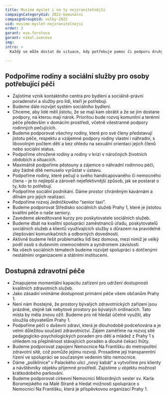 ```yaml
---
title: Musíme myslet i na ty nejzranitelnější
campaignCategoryUid: 2022-komunalni
campaignGroupUid: volby-2022
uid: musime-myslet-nejzranitelnejsi
order: 3
garant: eva.furstova
garant: nikol.svecova
img: 
intro: >
  Každý se může dostat do situace, kdy potřebuje pomoc či podporu druhých. Ať už se to týká jeho samotného nebo někoho z blízkých. Chceme, aby lidé měli jistotu, že se mají kam obrátit a že se jim dostane pomoci, kterou potřebují. Je pro nás důležité, aby lidé žijící v Praze 1 měli dostupnou zdravotní a sociální péči, aby zde fungovala sociální soudržnost a realizovaly se nové projekty. Našim cílem je zvýšení dostupnosti a rozšíření nabídky služeb občanům, kteří jsou sociálně znevýhodněni z důvodu věku, přechodné životní nepřízně nebo zdravotního postižení.

---
```


## Podpoříme rodiny a sociální služby pro osoby potřebující péči

- Zajistíme vznik kontaktního centra pro bydlení a sociálně-právní poradenství a služby pro lidi, kteří je potřebují.
- Budeme dále rozvíjet systém sociálního bydlení.
- Chceme, aby lidé měli jistotu, že se mají kam obrátit a že se jim dostane podpory, na kterou mají nárok. Prioritou bude rozvoj komunitní a terénní péče především v domácím prostředí, včetně všestranné podpory rodinných pečujících.
- Budeme podporovat všechny rodiny, které pro své členy představují jistotu péče, respektu a vzájemné podpory rodiny vlastní i náhradní, s libovolným počtem dětí a bez ohledu na sexuální orientaci jejich členů nebo sociální status.
- Podpoříme ohrožené rodiny a rodiny v krizi v náročných životních obdobích a situacích.
- Maximálně podpoříme pěstouny a zájemce o náhradní rodinnou péči, aby žádné dítě nemuselo vyrůstat v ústavu.
- Podpoříme rodiny, které pečují o svého handicapovaného či nemocného člena – je to nejlepší a zároveň nejefektivnější způsob, jak se postarat o ty, kdo to potřebují.
- Podpoříme sociální podnikání. Dáme prostor chráněným kavárnám a dílnám pro jejich realizaci.
- Podpoříme rozvoj Jedničkového “senior taxi”.
- Budeme podporovat Středisko sociálních služeb Prahy 1, které je jistotou kvalitní péče o naše seniory.
- Zavedeme akreditované kurzy pro poskytovatele sociálních služeb.
- Budeme dbát na kvalitní spolupráci zaměstnanců úřadu, poskytovatelů sociálních služeb a klientů využívajících služby s důrazem na pravidelné zlepšování komunikačních a odborných dovedností.
- Aktivně budeme řešit problematiku lidí bez domova, mezi nimiž je velký podíl osob s duševním onemocněním a syndromem závislosti.
- Na všech sociálních tématech budeme rozvíjet spolupráci s dotčenými nestátními organizacemi a státními institucemi.

## Dostupná zdravotní péče

- Zmapujeme momentální kapacitu zařízení pro udržení dostupnosti kvalitních zdravotních služeb.
- Jako zásadní vnímáme dostupnost primární péče všem občanům Prahy 1.
- Není nám lhostejné, že prostory bývalých zdravotnických zařízení jsou prázdné, stejně tak nebytové prostory po bývalých ordinacích. Tato místa by měla znovu ožít. Budeme pro ně hledat účelné využití, aby sloužila obyvatelům Prahy 1.
- Podpoříme péči o duševní zdraví, která je dlouhodobě podceňována a je velmi důležitou součástí zdravotnictví. Zájem zaměříme na rozvoj sítě pedagogicko-psychologických poraden pro dětí a mládež z Prahy 1 s ohledem na přeplněnost stávajících poraden a dlouhé čekací lhůty.
- Budeme podporovat zapojení Nemocnice Na Františku do metropolitní zdravotní sítě, což pomůže jejímu rozvoji. Prosadíme její transparentní řízení ve spolupráci se současným vedením této nemocnice.
- Dáme „poliklinice“ v Palackého ulici „nový kabát“ a vytvoříme pro klienty a návštěvníky objektu příjemné prostředí. Zajistíme u objektu možnost krátkodobého parkování.
- Budeme podporovat církevní Nemocnici Milosrdných sester sv. Karla Boromejského na Malé Straně a hledat možnosti spolupráce s Nemocnicí Na Františku, která je příspěvkovou organizací Prahy 1.
